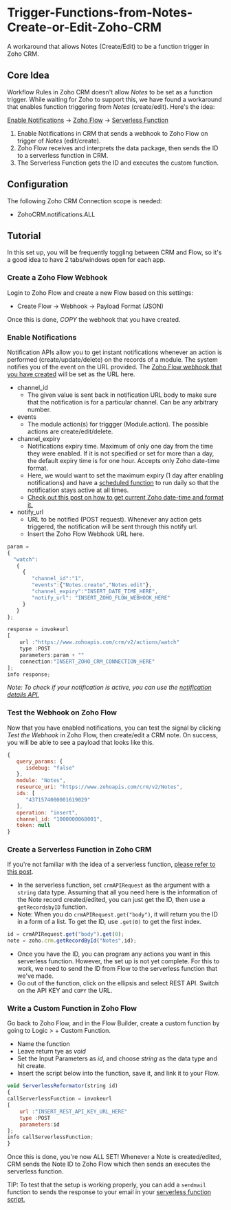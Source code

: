 # Trigger-Functions-from-Notes-Create-or-Edit-Zoho-CRM
A workaround that allows Notes (Create/Edit) to be a function trigger in Zoho CRM.

## Core Idea
Workflow Rules in Zoho CRM doesn't allow *Notes* to be set as a function trigger. While waiting for Zoho to support this, we have found a workaround that enables function triggering from *Notes* (create/edit). Here's the idea:

[Enable Notifications](https://www.zoho.com/crm/developer/docs/api/v2/notifications/overview.html) -> [Zoho Flow](https://www.zoho.com/flow/) -> [Serverless Function](https://github.com/TheWorkflowAcademy/Zoho-CRM-Serverless-Functions)

1. Enable Notifications in CRM that sends a webhook to Zoho Flow on trigger of *Notes* (edit/create).
2. Zoho Flow receives and interprets the data package, then sends the ID to a serverless function in CRM.
3. The Serverless Function gets the ID and executes the custom function.

## Configuration
The following Zoho CRM Connection scope is needed:
* ZohoCRM.notifications.ALL

## Tutorial
In this set up, you will be frequently toggling between CRM and Flow, so it's a good idea to have 2 tabs/windows open for each app.

### Create a Zoho Flow Webhook
Login to Zoho Flow and create a new Flow based on this settings: 
* Create Flow -> Webhook -> Payload Format (JSON)

Once this is done, *COPY* the webhook that you have created.

### Enable Notifications

Notification APIs allow you to get instant notifications whenever an action is performed (create/update/delete) on the records of a module. The system notifies you of the event on the URL provided. The [Zoho Flow webhook that you have created](#create-a-zoho-flow-webhook) will be set as the URL here.
* channel_id
  * The given value is sent back in notification URL body to make sure that the notification is for a particular channel. Can be any arbitrary number.
* events
  * The module action(s) for triggger (Module.action). The possible actions are create/edit/delete.
* channel_expiry
  * Notifications expiry time. Maximum of only one day from the time they were enabled. If it is not specified or set for more than a day, the default expiry time is for one hour. Accepts only Zoho date-time format.
  * Here, we would want to set the maximum expiry (1 day after enabling notifications) and have a [scheduled function](https://help.zoho.com/portal/en/kb/crm/automate-business-processes/schedules/articles/custom-schedules) to run daily so that the notification stays active at all times.
  * [Check out this post on how to get current Zoho date-time and format it.](https://github.com/TheWorkflowAcademy/Date-Time-Format-Conversion-Zoho-Deluge)
* notify_url
  * URL to be notified (POST request). Whenever any action gets triggered, the notification will be sent through this notify url.
  * Insert the Zoho Flow Webhook URL here.

```javascript
param = 
{
  "watch":
   {
     {
        "channel_id":"1",
        "events":{"Notes.create","Notes.edit"}, 
        "channel_expiry":"INSERT_DATE_TIME_HERE",
        "notify_url": "INSERT_ZOHO_FLOW_WEBHOOK_HERE"
     } 
   }
};

response = invokeurl
[
	url :"https://www.zohoapis.com/crm/v2/actions/watch"
	type :POST
	parameters:param + ""
	connection:"INSERT_ZOHO_CRM_CONNECTION_HERE"
];
info response;
```
*Note: To check if your notification is active, you can use the [notification details API.](https://www.zoho.com/crm/developer/docs/api/v2/notifications/get-details.html)*

### Test the Webhook on Zoho Flow
Now that you have enabled notifications, you can test the signal by clicking *Test the Webhook* in Zoho Flow, then create/edit a CRM note. On success, you will be able to see a payload that looks like this.

```javascript
{
   query_params: {
      isdebug: "false"
   },
   module: "Notes",
   resource_uri: "https://www.zohoapis.com/crm/v2/Notes",
   ids: [
      "4371574000001619029"
   ],
   operation: "insert",
   channel_id: "1000000068001",
   token: null
}
```



### Create a Serverless Function in Zoho CRM
If you're not familiar with the idea of a serverless function, [please refer to this post](https://github.com/TheWorkflowAcademy/Zoho-CRM-Serverless-Functions). 
* In the serverless function, set `crmAPIRequest` as the argument with a `string` data type. Assuming that all you need here is the information of the Note record created/edited, you can just get the ID, then use a `getRecordsbyID` function.
 * Note: When you do `crmAPIRequest.get("body")`, it will return you the ID in a form of a list. To get the ID, use `.get(0)` to get the first index.
```javascript
id = crmAPIRequest.get("body").get(0);
note = zoho.crm.getRecordById("Notes",id);
```
* Once you have the ID, you can program any actions you want in this serverless function. However, the set up is not yet complete. For this to work, we need to send the ID from Flow to the serverless function that we've made. 
 * Go out of the function, click on the ellipsis and select REST API. Switch on the API KEY and `COPY` the URL.

### Write a Custom Function in Zoho Flow
Go back to Zoho Flow, and in the Flow Builder, create a custom function by going to Logic > + Custom Function. 
* Name the function
* Leave return tye as *void*
* Set the Input Parameters as *id*, and choose *string* as the data type and hit create.
* Insert the script below into the function, save it, and link it to your Flow.
```javascript
void ServerlessReformator(string id)
{
callServerlessFunction = invokeurl
[
	url :"INSERT_REST_API_KEY_URL_HERE"
	type :POST
	parameters:id
];
info callServerlessFunction;
}
```
Once this is done, you're now ALL SET! Whenever a Note is created/edited, CRM sends the Note ID to Zoho Flow which then sends an executes the serverless function.

TIP: To test that the setup is working properly, you can add a `sendmail` function to sends the response to your email in your [serverless function script.](#create-a-serverless-function-in-zoho-crm)
